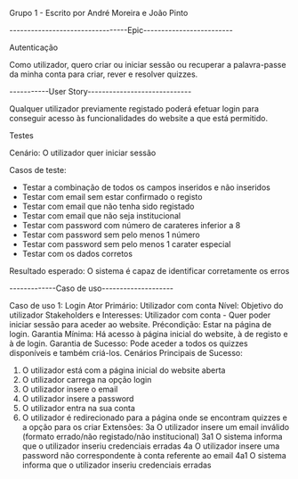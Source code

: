 Grupo 1 - Escrito por André Moreira e João Pinto

---------------------------------Epic-------------------------

Autenticação

Como utilizador, quero criar ou iniciar sessão ou recuperar a palavra-passe da minha conta para criar, rever e resolver quizzes.

-----------User Story-----------------------------

Qualquer utilizador previamente registado poderá efetuar login para conseguir acesso às funcionalidades do website a que está permitido.

Testes

Cenário: O utilizador quer iniciar sessão

Casos de teste:
* Testar a combinação de todos os campos inseridos e não inseridos
* Testar com email sem estar confirmado o registo
* Testar com email que não tenha sido registado 
* Testar com email que não seja institucional
* Testar com password com número de carateres inferior a 8
* Testar com password sem pelo menos 1 número 
* Testar com password sem pelo menos 1 carater especial 
* Testar com os dados corretos

Resultado esperado: O sistema é capaz de identificar corretamente os erros

-------------Caso de uso--------------------

Caso de uso 1: Login
Ator Primário: Utilizador com conta
Nível: Objetivo do utilizador
Stakeholders e Interesses:
     Utilizador com conta - Quer poder iniciar sessão para aceder ao website.
Précondição: Estar na página de login.
Garantia Mínima: Há acesso à página inicial do website, à de registo e à de login.
Garantia de Sucesso: Pode aceder a todos os quizzes disponíveis e também criá-los.
Cenários Principais de Sucesso: 
1. O utilizador está com a página inicial do website aberta
2. O utilizador carrega na opção login
3. O utilizador insere o email
4. O utilizador insere a password
5. O utilizador entra na sua conta
6. O utilizador é redirecionado para a página onde se encontram quizzes e a opção para os criar
Extensões:
3a O utilizador insere um email inválido (formato errado/não registado/não institucional)
   3a1 O sistema informa que o utilizador inseriu credenciais erradas
4a O utilizador insere uma password não correspondente à conta referente ao email
   4a1 O sistema informa que o utilizador inseriu credenciais erradas   
